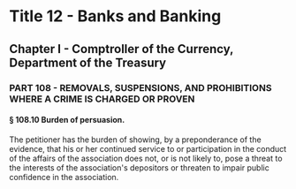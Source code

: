 
# Title 12 - Banks and Banking
## Chapter I - Comptroller of the Currency, Department of the Treasury
### PART 108 - REMOVALS, SUSPENSIONS, AND PROHIBITIONS WHERE A CRIME IS CHARGED OR PROVEN
#### § 108.10 Burden of persuasion.

The petitioner has the burden of showing, by a preponderance of the evidence, that his or her continued service to or participation in the conduct of the affairs of the association does not, or is not likely to, pose a threat to the interests of the association's depositors or threaten to impair public confidence in the association.
